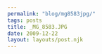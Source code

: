 ```yaml
---
permalink: "blog/mg8583jpg/"
tags: posts
title: _MG_8583.JPG
date: 2009-12-22
layout: layouts/post.njk
---
```


